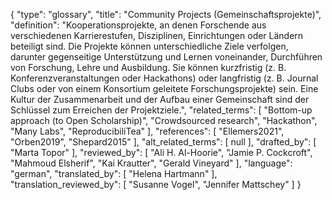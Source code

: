 {
    "type": "glossary",
    "title": "Community Projects (Gemeinschaftsprojekte)",
    "definition": "Kooperationsprojekte, an denen Forschende aus verschiedenen Karrierestufen, Disziplinen, Einrichtungen oder Ländern beteiligt sind. Die Projekte können unterschiedliche Ziele verfolgen, darunter gegenseitige Unterstützung und Lernen voneinander, Durchführen von Forschung, Lehre und Ausbildung. Sie können kurzfristig (z. B. Konferenzveranstaltungen oder Hackathons) oder langfristig (z. B. Journal Clubs oder von einem Konsortium geleitete Forschungsprojekte) sein. Eine Kultur der Zusammenarbeit und der Aufbau einer Gemeinschaft sind der Schlüssel zum Erreichen der Projektziele.",
    "related_terms": [
        "Bottom-up approach (to Open Scholarship)",
        "Crowdsourced research",
        "Hackathon",
        "Many Labs",
        "ReproducibiliTea"
    ],
    "references": [
        "Ellemers2021",
        "Orben2019",
        "Shepard2015"
    ],
    "alt_related_terms": [
        null
    ],
    "drafted_by": [
        "Marta Topor"
    ],
    "reviewed_by": [
        "Ali H. Al-Hoorie",
        "Jamie P. Cockcroft",
        "Mahmoud Elsherif",
        "Kai Krautter",
        "Gerald Vineyard"
    ],
    "language": "german",
    "translated_by": [
        "Helena Hartmann"
    ],
    "translation_reviewed_by": [
        "Susanne Vogel",
        "Jennifer Mattschey"
    ]
}